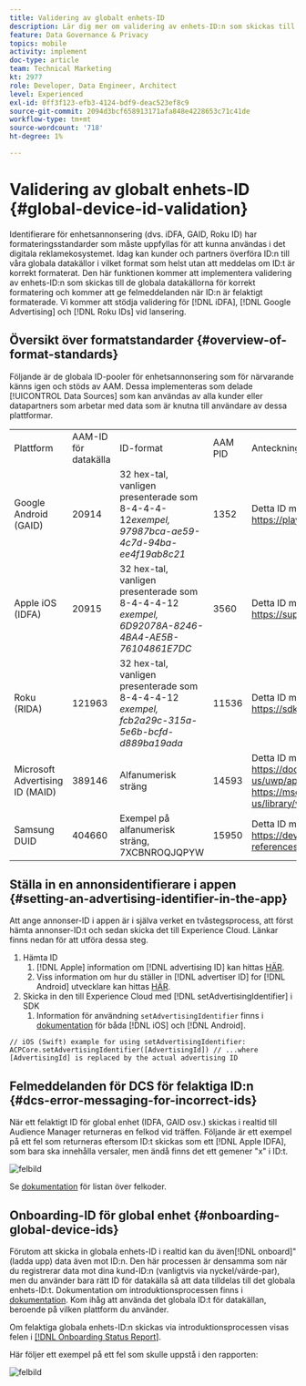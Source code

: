 ```yaml
---
title: Validering av globalt enhets-ID
description: Lär dig mer om validering av enhets-ID:n som skickas till globala datakällor för korrekt formatering och om felmeddelanden när ID:n är felaktigt formaterade.
feature: Data Governance & Privacy
topics: mobile
activity: implement
doc-type: article
team: Technical Marketing
kt: 2977
role: Developer, Data Engineer, Architect
level: Experienced
exl-id: 0ff3f123-efb3-4124-bdf9-deac523ef8c9
source-git-commit: 2094d3bcf658913171afa848e4228653c71c41de
workflow-type: tm+mt
source-wordcount: '718'
ht-degree: 1%

---
```


# Validering av globalt enhets-ID {#global-device-id-validation}

Identifierare för enhetsannonsering (dvs. iDFA, GAID, Roku ID) har formateringsstandarder som måste uppfyllas för att kunna användas i det digitala reklamekosystemet. Idag kan kunder och partners överföra ID:n till våra globala datakällor i vilket format som helst utan att meddelas om ID:t är korrekt formaterat. Den här funktionen kommer att implementera validering av enhets-ID:n som skickas till de globala datakällorna för korrekt formatering och kommer att ge felmeddelanden när ID:n är felaktigt formaterade. Vi kommer att stödja validering för [!DNL iDFA], [!DNL Google Advertising] och [!DNL Roku IDs] vid lansering.

## Översikt över formatstandarder {#overview-of-format-standards}

Följande är de globala ID-pooler för enhetsannonsering som för närvarande känns igen och stöds av AAM. Dessa implementeras som delade [!UICONTROL Data Sources] som kan användas av alla kunder eller datapartners som arbetar med data som är knutna till användare av dessa plattformar.

<table>
  <tr>
   <td>Plattform </td>
   <td>AAM-ID för datakälla </td>
   <td>ID-format </td>
   <td>AAM PID </td>
   <td>Anteckningar </td>
  </tr>
  <tr>
   <td>Google Android (GAID)</td>
   <td>20914</td>
   <td>32 hex-tal, vanligen presenterade som 8-4-4-4-12<em>exempel, 97987bca-ae59-4c7d-94ba-ee4f19ab8c21<br/> </em> </td>
   <td>1352</td>
   <td>Detta ID måste samlas in i en obearbetad/ohashed/oändrad formulärreferens - <a href="https://play.google.com/about/monetization-ads/ads/ad-id/">https://play.google.com/about/monetization-ads/ads/ad-id/</a></td>
  </tr>
  <tr>
   <td>Apple iOS (IDFA)</td>
   <td>20915</td>
   <td>32 hex-tal, vanligen presenterade som 8-4-4-4-12 <em>exempel, 6D92078A-8246-4BA4-AE5B-76104861E7DC<br /> </em> </td>
   <td>3560</td>
   <td>Detta ID måste samlas in i en obearbetad/ohashed/oändrad formulärreferens - <a href="https://support.apple.com/en-us/HT205223">https://support.apple.com/en-us/HT205223</a></td>
  </tr>
  <tr>
   <td>Roku (RIDA)</td>
   <td>121963</td>
   <td>32 hex-tal, vanligen presenterade som 8-4-4-4-12 <em>exempel,</em> <em>fcb2a29c-315a-5e6b-bcfd-d889ba19ada</em></td>
   <td>11536</td>
   <td>Detta ID måste samlas in i en obearbetad/ohashed/oändrad formulärreferens - <a href="https://sdkdocs.roku.com/display/sdkdoc/Roku+Advertising+Framework">https://sdkdocs.roku.com/display/sdkdoc/Roku+Advertising+Framework</a> </td>
  </tr>
  <tr>
   <td>Microsoft Advertising ID (MAID)</td>
   <td>389146</td>
   <td>Alfanumerisk sträng</td>
   <td>14593</td>
   <td>Detta ID måste samlas in i en obearbetad/ohashed/oändrad formulärreferens - <a href="https://docs.microsoft.com/en-us/uwp/api/windows.system.userprofile.advertisingmanager.advertisingid">https://docs.microsoft.com/en-us/uwp/api/windows.system.userprofile.advertisingmanager.advertisingid</a><br/><a href="https://msdn.microsoft.com/en-us/library/windows/apps/windows.system.userprofile.advertisingmanager.advertisingid.aspx">https://msdn.microsoft.com/en-us/library/windows/apps/windows.system.userprofile.advertisingmanager.advertisingid.aspx</a></td>
  </tr>
  <tr>
   <td>Samsung DUID</td>
   <td>404660</td>
   <td>Exempel på alfanumerisk sträng, 7XCBNROQJQPYW</td>
   <td>15950</td>
   <td>Detta ID måste samlas in i en obearbetad/ohashed/oändrad formulärreferens - <a href="https://developer.samsung.com/tv/develop/api-references/samsung-product-api-references/productinfo-api">https://developer.samsung.com/tv/develop/api-references/samsung-product-api-references/productinfo-api</a> </td>
  </tr>
</table>

## Ställa in en annonsidentifierare i appen {#setting-an-advertising-identifier-in-the-app}

Att ange annonser-ID i appen är i själva verket en tvåstegsprocess, att först hämta annonser-ID:t och sedan skicka det till Experience Cloud. Länkar finns nedan för att utföra dessa steg.

1. Hämta ID
   1. [!DNL Apple] information om [!DNL advertising ID] kan hittas [HÄR](https://developer.apple.com/documentation/adsupport/asidentifiermanager).
   1. Viss information om hur du ställer in [!DNL advertiser ID] for [!DNL Android] utvecklare kan hittas [HÄR](http://android.cn-mirrors.com/google/play-services/id.html).
1. Skicka in den till Experience Cloud med [!DNL setAdvertisingIdentifier] i SDK
   1. Information för användning `setAdvertisingIdentifier` finns i [dokumentation](https://aep-sdks.gitbook.io/docs/using-mobile-extensions/mobile-core/identity/identity-api-reference#set-an-advertising-identifier) för båda [!DNL iOS] och [!DNL Android].

`// iOS (Swift) example for using setAdvertisingIdentifier:`
`ACPCore.setAdvertisingIdentifier([AdvertisingId]) // ...where [AdvertisingId] is replaced by the actual advertising ID`

## Felmeddelanden för DCS för felaktiga ID:n  {#dcs-error-messaging-for-incorrect-ids}

När ett felaktigt ID för global enhet (IDFA, GAID osv.) skickas i realtid till Audience Manager returneras en felkod vid träffen. Följande är ett exempel på ett fel som returneras eftersom ID:t skickas som ett [!DNL Apple IDFA], som bara ska innehålla versaler, men ändå finns det ett gemener &quot;x&quot; i ID:t.

![felbild](assets/image_4_.png)

Se [dokumentation](https://experienceleague.adobe.com/docs/audience-manager/user-guide/api-and-sdk-code/dcs/dcs-api-reference/dcs-error-codes.html?lang=en#api-and-sdk-code) för listan över felkoder.

## Onboarding-ID för global enhet {#onboarding-global-device-ids}

Förutom att skicka in globala enhets-ID i realtid kan du även[!DNL onboard]&quot; (ladda upp) data även mot ID:n. Den här processen är densamma som när du registrerar data mot dina kund-ID:n (vanligtvis via nyckel/värde-par), men du använder bara rätt ID för datakälla så att data tilldelas till det globala enhets-ID:t. Dokumentation om introduktionsprocessen finns i [dokumentation](https://experienceleague.adobe.com/docs/audience-manager/user-guide/implementation-integration-guides/sending-audience-data/batch-data-transfer-process/batch-data-transfer-overview.html?lang=en#implementation-integration-guides). Kom ihåg att använda det globala ID:t för datakällan, beroende på vilken plattform du använder.

Om felaktiga globala enhets-ID:n skickas via introduktionsprocessen visas felen i [[!DNL Onboarding Status Report]](https://experienceleague.adobe.com/docs/audience-manager/user-guide/reporting/onboarding-status-report.html?lang=en#reporting).

Här följer ett exempel på ett fel som skulle uppstå i den rapporten:

![felbild](assets/image_5_.png)
